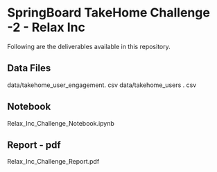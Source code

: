 <div class="alert alert-info">
<H1> SpringBoard TakeHome Challenge -2 - Relax Inc </H1>
Following are the deliverables available in this repository.

<H2> Data Files </H2>
data/takehome_user_engagement. csv
data/takehome_users . csv

<H2>Notebook </H2>
Relax_Inc_Challenge_Notebook.ipynb
  
<H2>Report - pdf </H2>
Relax_Inc_Challenge_Report.pdf
</div>
